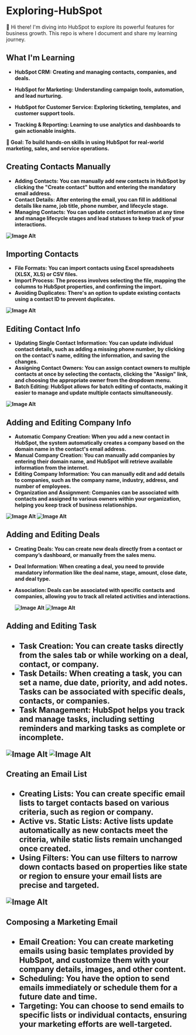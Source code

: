 # Exploring-HubSpot


👋 Hi there!
I'm diving into HubSpot to explore its powerful features for business growth. This repo is where I document and share my learning journey.

<h2>What I'm Learning</h2>

- <b>HubSpot CRM: Creating and managing contacts, companies, and deals<b>.

- <b>HubSpot for Marketing: Understanding campaign tools, automation, and lead nurturing<b>.

- <b>HubSpot for Customer Service: Exploring ticketing, templates, and customer support tools.<b>

- <b>Tracking & Reporting: Learning to use analytics and dashboards to gain actionable insights.

📌 Goal:
To build hands-on skills in using HubSpot for real-world marketing, sales, and service operations.


<h2>Creating Contacts Manually</h2>

- Adding Contacts: You can manually add new contacts in HubSpot by clicking the "Create contact" button and entering the mandatory email address.
- Contact Details: After entering the email, you can fill in additional details like name, job title, phone number, and lifecycle stage.
- Managing Contacts: You can update contact information at any time and manage lifecycle stages and lead statuses to keep track of your interactions.


![Image Alt](https://github.com/Jivonne/Learning-HubSpot/blob/51c128ac01a8c6e2b6bb20a7fc6b90679680b22a/Creating%20an%20Account.png)


<h2>Importing Contacts</h2>

- File Formats: You can import contacts using Excel spreadsheets (XLSX, XLS) or CSV files.
- Import Process: The process involves selecting the file, mapping the columns to HubSpot properties, and confirming the import.
- Avoiding Duplicates: There's an option to update existing contacts using a contact ID to prevent duplicates.

![Image Alt](https://github.com/Jivonne/Learning-HubSpot/blob/15e4d9083495006be7fcccb3a767112038d6f775/Importing%20Contacts.png)

<h2>Editing Contact Info</h2>

- Updating Single Contact Information: You can update individual contact details, such as adding a missing phone number, by clicking on the contact's name, editing the information, and saving the changes.
- Assigning Contact Owners: You can assign contact owners to multiple contacts at once by selecting the contacts, clicking the "Assign" link, and choosing the appropriate owner from the dropdown menu.
- Batch Editing: HubSpot allows for batch editing of contacts, making it easier to manage and update multiple contacts simultaneously.
  
![Image Alt](https://github.com/Jivonne/Learning-HubSpot/blob/ae369507c464226e5e8c2cca1290c24347acfb8d/Editing%20Contact%20Info.png)
  

<h2>Adding and Editing Company Info</h2>

- Automatic Company Creation: When you add a new contact in HubSpot, the system automatically creates a company based on the domain name in the contact's email address.
- Manual Company Creation: You can manually add companies by entering their domain name, and HubSpot will retrieve available information from the internet.
- Editing Company Information: You can manually edit and add details to companies, such as the company name, industry, address, and number of employees.
- Organization and Assignment: Companies can be associated with contacts and assigned to various owners within your organization, helping you keep track of business relationships.

![Image Alt](https://github.com/Jivonne/Learning-HubSpot/blob/aea4413bf96b02f72c59a289174952bdbca4e324/Adding%20a%20Company.png)
![Image Alt](https://github.com/Jivonne/Learning-HubSpot/blob/de63806f63fd8c464bd9428e1d2ebbee37121e10/Editing%20Company%20Info.png)

<h2>Adding and Editing Deals</h2>

- Creating Deals: You can create new deals directly from a contact or company’s dashboard, or manually from the sales menu.
- Deal Information: When creating a deal, you need to provide mandatory information like the deal name, stage, amount, close date, and deal type.
- Association: Deals can be associated with specific contacts and companies, allowing you to track all related activities and interactions.
  
  ![Image Alt](https://github.com/Jivonne/Learning-HubSpot/blob/aabb38113bb47bcc2ff789aa4048e51d5cab5eb5/Adding%20Deals.png)
  ![Image Alt](https://github.com/Jivonne/Learning-HubSpot/blob/ea93be393165350f601ba04f78b890a046ed5610/Editing%20Deals.png)

<h2>Adding and Editing Task<h2>

- Task Creation: You can create tasks directly from the sales tab or while working on a deal, contact, or company.
- Task Details: When creating a task, you can set a name, due date, priority, and add notes. Tasks can be associated with specific deals, contacts, or companies.
- Task Management: HubSpot helps you track and manage tasks, including setting reminders and marking tasks as complete or incomplete.

![Image Alt](https://github.com/Jivonne/Learning-HubSpot/blob/0d4f5ff921ea39e03e6b6b2b27b3f4fdaec89a1a/Creating%20a%20Task.png)
 ![Image Alt](https://github.com/Jivonne/Learning-HubSpot/blob/f2e4fd907e2b0960c001c310c48cef7dd93bc990/Mark%20as%20Complete.png)

<h2>Creating an Email List<h2>
  
- Creating Lists: You can create specific email lists to target contacts based on various criteria, such as region or company.
- Active vs. Static Lists: Active lists update automatically as new contacts meet the criteria, while static lists remain unchanged once created.
- Using Filters: You can use filters to narrow down contacts based on properties like state or region to ensure your email lists are precise and targeted.

 ![Image Alt](https://github.com/Jivonne/Learning-HubSpot/blob/3dd5fe8306d3d387b782df4d15014b8e23dbf07f/Creating%20Email%20List.png)

 
<h2>Composing a Marketing Email<h2>

- Email Creation: You can create marketing emails using basic templates provided by HubSpot, and customize them with your company details, images, and other content.
- Scheduling: You have the option to send emails immediately or schedule them for a future date and time.
- Targeting: You can choose to send emails to specific lists or individual contacts, ensuring your marketing efforts are well-targeted.









  






















<!--
 ```diff
- text in red
+ text in green
! text in orange
# text in gray
@@ text in purple (and bold)@@
```
--!>
